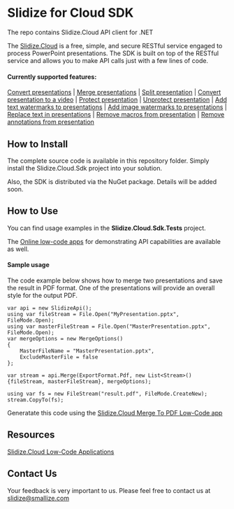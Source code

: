 # Slidize for Cloud SDK
The repo contains Slidize.Cloud API client for .NET

The [Slidize.Cloud](https://products.slidize.cloud/) is a free, simple, and secure RESTful service engaged to process PowerPoint presentations. The SDK is built on top of the RESTful service and allows you to make API calls just with a few lines of code. 

#### Currently supported features:
[Convert presentations](https://products.slidize.cloud/converter/) | [Merge presentations](https://products.slidize.cloud/merger/) | [Split presentation](https://products.slidize.cloud/splitter/) | [Convert presentation to a video](https://products.slidize.cloud/video-converter/) | [Protect presentation](https://products.slidize.cloud/locker/) | [Unprotect presentation](https://products.slidize.cloud/unlocker/) | [Add text watermarks to presentations](https://products.slidize.cloud/text-watermarker/) | [Add image watermarks to presentations](https://products.slidize.cloud/image-watermarker/) | [Replace text in presentations](https://products.slidize.cloud/text-replacer/) | [Remove macros from presentation](https://products.slidize.cloud/macros-remover/) | [Remove annotations from presentation](https://products.slidize.cloud/annotations-remover/)

## How to Install
The complete source code is available in this repository folder. Simply install the Slidize.Cloud.Sdk project into your solution.

Also, the SDK is distributed via the NuGet package. Details will be added soon.

## How to Use
You can find usage examples in the **Slidize.Cloud.Sdk.Tests** project.

The [Online low-code apps](https://products.slidize.cloud) for demonstrating API capabilities are available as well. 

#### Sample usage

The code example below shows how to merge two presentations and save the result in PDF format. One of the presentations will provide an overall style for the output PDF.
```
var api = new SlidizeApi();
using var fileStream = File.Open("MyPresentation.pptx", FileMode.Open);
using var masterFileStream = File.Open("MasterPresentation.pptx", FileMode.Open);
var mergeOptions = new MergeOptions()
{
    MasterFileName = "MasterPresentation.pptx",
    ExcludeMasterFile = false
};

var stream = api.Merge(ExportFormat.Pdf, new List<Stream>() {fileStream, masterFileStream}, mergeOptions);

using var fs = new FileStream("result.pdf", FileMode.CreateNew);
stream.CopyTo(fs);
```

Generatate this code using the [Slidize.Cloud Merge To PDF Low-Code app](https://products.slidize.cloud/merger/merge-api/merge-to-pdf/)

## Resources
[Slidize.Cloud Low-Code Applications](https://products.slidize.cloud)

## Contact Us
Your feedback is very important to us. Please feel free to contact us at slidize@smallize.com